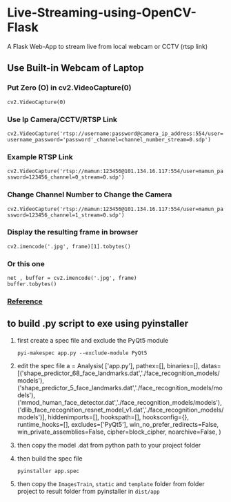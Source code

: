 # Live-Streaming-using-OpenCV-Flask
A Flask Web-App to stream live from local webcam or CCTV (rtsp link)

## Use Built-in Webcam of Laptop

### Put Zero (O) in cv2.VideoCapture(0)

``` cv2.VideoCapture(0) ```

### Use Ip Camera/CCTV/RTSP Link
``` cv2.VideoCapture('rtsp://username:password@camera_ip_address:554/user=username_password='password'_channel=channel_number_stream=0.sdp')  ```

### Example RTSP Link
``` cv2.VideoCapture('rtsp://mamun:123456@101.134.16.117:554/user=mamun_password=123456_channel=0_stream=0.sdp') ```

### Change Channel Number to Change the Camera
``` cv2.VideoCapture('rtsp://mamun:123456@101.134.16.117:554/user=mamun_password=123456_channel=1_stream=0.sdp') ```

### Display the resulting frame in browser
``` cv2.imencode('.jpg', frame)[1].tobytes() ```

### Or this one
```
net , buffer = cv2.imencode('.jpg', frame)
buffer.tobytes()              
```

### [Reference](https://blog.miguelgrinberg.com/post/video-streaming-with-flask)



## to build .py script to exe using pyinstaller

1. first create a spec file and exclude the PyQt5 module

    ``pyi-makespec app.py --exclude-module PyQt5``

2. edit the spec file
            a = Analysis(
                ['app.py'],
                pathex=[],
                binaries=[],
                datas=[('shape_predictor_68_face_landmarks.dat','./face_recognition_models/models'),('shape_predictor_5_face_landmarks.dat','./face_recognition_models/models'),('mmod_human_face_detector.dat','./face_recognition_models/models'),('dlib_face_recognition_resnet_model_v1.dat','./face_recognition_models/models')],
                hiddenimports=[],
                hookspath=[],
                hooksconfig={},
                runtime_hooks=[],
                excludes=['PyQt5'],
                win_no_prefer_redirects=False,
                win_private_assemblies=False,
                cipher=block_cipher,
                noarchive=False,
            )

3. then copy the model .dat from python path to your project folder

4. then build the spec file

    ``` pyinstaller app.spec ```


5. then copy the `ImagesTrain`, `static` and `template` folder from folder project to result folder from pyinstaller in `dist/app`
